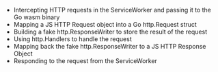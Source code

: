 - Intercepting HTTP requests in the ServiceWorker and passing it to the Go wasm binary
- Mapping a JS HTTP Request object into a Go http.Request struct
- Building a fake http.ResponseWriter to store the result of the request
- Using http.Handlers to handle the request
- Mapping back the fake http.ResponseWriter to a JS HTTP Response Object
- Responding to the request from the ServiceWorker
